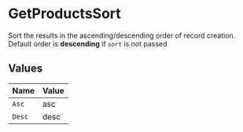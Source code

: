 # GetProductsSort

Sort the results in the ascending/descending order of record creation. Default order is **descending** if `sort` is not passed


## Values

| Name   | Value  |
| ------ | ------ |
| `Asc`  | asc    |
| `Desc` | desc   |